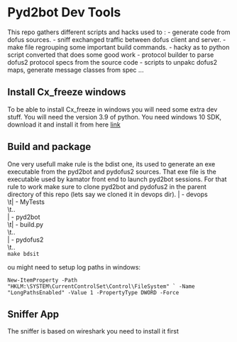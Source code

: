 # Pyd2bot Dev Tools

This repo gathers different scripts and hacks used to :
    - generate code from dofus sources.
    - sniff exchanged traffic between dofus client and server.
    - make file regrouping some important build commands.
    - hacky as to python script converted that does some good work
    - protocol builder to parse dofus2 protocol specs from the source code
    - scripts to unpakc dofus2 maps, generate message classes from spec ...

## Install Cx_freeze windows

To be able to install Cx_freeze in windows you will need some extra dev stuff.
You will need the version 3.9 of python.
You need windows 10 SDK, download it and install it from here [link](https://www.microsoft.com/en-us/download/details.aspx?id=26999)

## Build and package

One  very usefull make rule is the bdist one, its used to generate an exe executable from the pyd2bot and pydofus2 sources.
That exe file is the executable used by kamator front end to launch pyd2bot sessions.
For that rule to work make sure to clone pyd2bot and pydofus2 in the parent directory of this repo (lets say we cloned it in devops dir).
| - devops\
\t| - MyTests\
\t..\
| - pyd2bot\
\t| - build.py\
\t..\
| - pydofus2\
\t..\
```make bdsit```

ou might need to setup log paths in windows:

```New-ItemProperty -Path "HKLM:\SYSTEM\CurrentControlSet\Control\FileSystem" `
-Name "LongPathsEnabled" -Value 1 -PropertyType DWORD -Force```
## Sniffer App

The sniffer is based on wireshark you need to install it first
